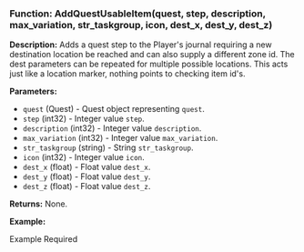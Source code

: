 ### Function: AddQuestUsableItem(quest, step, description, max_variation, str_taskgroup, icon, dest_x, dest_y, dest_z)

**Description:**
Adds a quest step to the Player's journal requiring a new destination location be reached and can also supply a different zone id.  The dest parameters can be repeated for multiple possible locations.  This acts just like a location marker, nothing points to checking item id's.

**Parameters:**
- `quest` (Quest) - Quest object representing `quest`.
- `step` (int32) - Integer value `step`.
- `description` (int32) - Integer value `description`.
- `max_variation` (int32) - Integer value `max_variation`.
- `str_taskgroup` (string) - String `str_taskgroup`.
- `icon` (int32) - Integer value `icon`.
- `dest_x` (float) - Float value `dest_x`.
- `dest_y` (float) - Float value `dest_y`.
- `dest_z` (float) - Float value `dest_z`.

**Returns:** None.

**Example:**

Example Required
